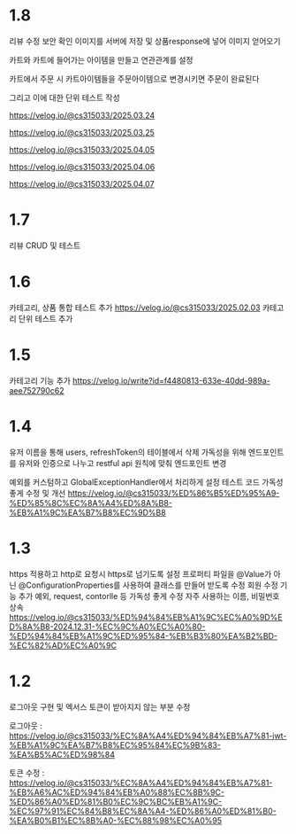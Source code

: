 # 1.8
리뷰 수정 보안 확인
이미지를 서버에 저장 및 상품response에 넣어 이미지 얻어오기 <p></p>
카트와 카트에 들어가는 아이템을 만들고 연관관계를 설정 <p></p>
카트에서 주문 시 카트아이템들을 주문아이템으로 변경시키면 주문이 완료된다<p></p>
그리고 이에 대한 단위 테스트 작성<p></p>
https://velog.io/@cs315033/2025.03.24<p></p>
https://velog.io/@cs315033/2025.03.25<p></p>
https://velog.io/@cs315033/2025.04.05<p></p>
https://velog.io/@cs315033/2025.04.06<p></p>
https://velog.io/@cs315033/2025.04.07<p></p>
# 1.7
리뷰 CRUD 및 테스트

# 1.6
카테고리, 상품 통합 테스트 추가
https://velog.io/@cs315033/2025.02.03
카테고리 단위 테스트 추가


# 1.5
카테고리 기능 추가
https://velog.io/write?id=f4480813-633e-40dd-989a-aee752790c62

# 1.4
유저 이름을 통해 users, refreshToken의 테이블에서 삭제
가독성을 위해 엔드포인트를 유저와 인증으로 나누고
restful api 원칙에 맞춰 엔드포인트 변경

예외를 커스텀하고 GlobalExceptionHandler에서 처리하게 설정
테스트 코드 가독성 좋게 수정 및 개선
https://velog.io/@cs315033/%ED%86%B5%ED%95%A9-%ED%85%8C%EC%8A%A4%ED%8A%B8-%EB%A1%9C%EA%B7%B8%EC%9D%B8

# 1.3
https 적용하고 http로 요청시 https로 넘기도록 설정
프로퍼티 파일을 @Value가 아닌 @ConfigurationProperties를 사용하여 클래스를 만들어 받도록 수정
회원 수정 기능 추가
예외, request, contorlle 등 가독성 좋게 수정
자주 사용하는 이름, 비밀번호 상속
https://velog.io/@cs315033/%ED%94%84%EB%A1%9C%EC%A0%9D%ED%8A%B8-2024.12.31-%EC%9C%A0%EC%A0%80-%ED%94%84%EB%A1%9C%ED%95%84-%EB%B3%80%EA%B2%BD-%EC%82%AD%EC%A0%9C

# 1.2
로그아웃 구현 및 엑서스 토큰이 받아지지 않는 부분 수정

로그아웃 : https://velog.io/@cs315033/%EC%8A%A4%ED%94%84%EB%A7%81-jwt-%EB%A1%9C%EA%B7%B8%EC%95%84%EC%9B%83-%EA%B5%AC%ED%98%84

토큰 수정 : https://velog.io/@cs315033/%EC%8A%A4%ED%94%84%EB%A7%81-%EB%A6%AC%ED%94%84%EB%A0%88%EC%8B%9C-%ED%86%A0%ED%81%B0%EC%9C%BC%EB%A1%9C-%EC%97%91%EC%84%B8%EC%8A%A4-%ED%86%A0%ED%81%B0-%EA%B0%B1%EC%8B%A0-%EC%88%98%EC%A0%95
